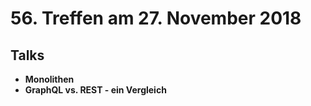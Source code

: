 # 56. Treffen am 27. November 2018

## Talks

* **Monolithen**
* **GraphQL vs. REST - ein Vergleich**
